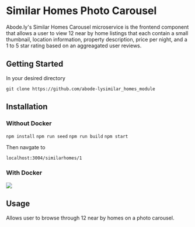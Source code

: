 # Similar Homes Photo Carousel 

Abode.ly's Similar Homes Carousel microservice is the frontend component that allows a user to view 12
near by home listings that each contain a small thumbnail, location information, property description,
price per night, and a 1 to 5 star rating based on an aggreagated user reviews.

## Getting Started

In your desired directory

```git clone https://github.com/abode-lysimilar_homes_module```

## Installation 

### Without Docker
```npm install```
```npm run seed```
```npm run build```
```npm start```

Then navgate to 

```localhost:3004/similarhomes/1```

### With Docker




![](https://share.getcloudapp.com/bLu6L5GY)
## Usage
  Allows user to browse through 12 near by homes on a photo carousel. 


